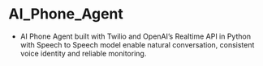 # AI_Phone_Agent
- AI Phone Agent built with Twilio and OpenAI’s Realtime API in Python with Speech to Speech model enable natural conversation, consistent voice identity and reliable monitoring.
